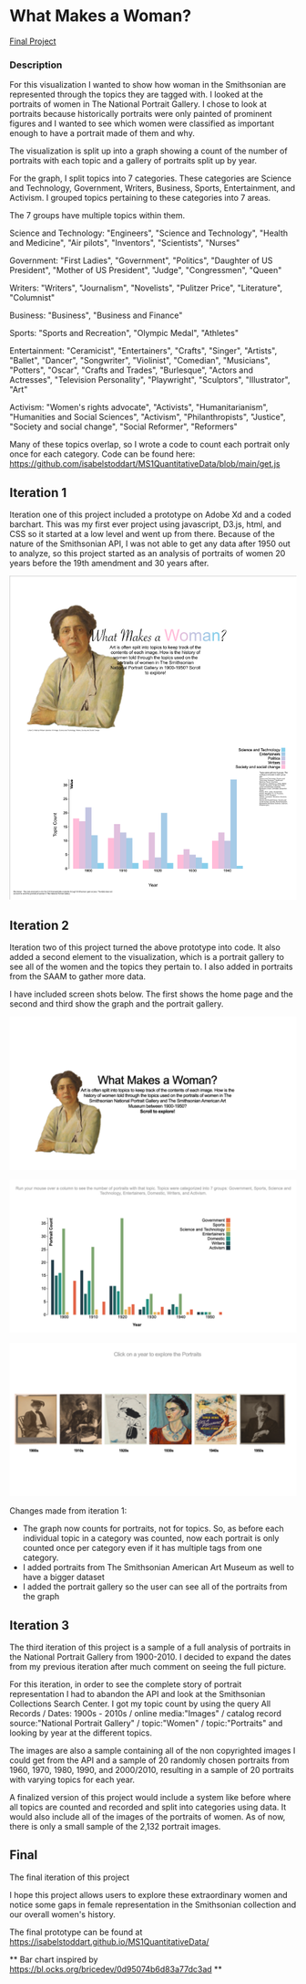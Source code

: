 # What Makes a Woman?

[Final Project](https://isabelstoddart.github.io/MS1QuantitativeData/)

### Description
For this visualization I wanted to show how woman in the Smithsonian are represented through the topics they are tagged with. I looked at the portraits of women in The National Portrait Gallery. I chose to look at portraits because historically portraits were only painted of prominent figures and I wanted to see which women were classified as important enough to have a portrait made of them and why.

The visualization is split up into a graph showing a count of the number of portraits with each topic and a gallery of portraits split up by year.

For the graph, I split topics into 7 categories. These categories are Science and Technology, Government, Writers, Business, Sports, Entertainment, and Activism. I grouped topics pertaining to these categories into 7 areas. 

The 7 groups have multiple topics within them.

Science and Technology: "Engineers", "Science and Technology", "Health and Medicine", "Air pilots", "Inventors", "Scientists", "Nurses"

Government: "First Ladies", "Government", "Politics", "Daughter of US President", "Mother of US President", "Judge", "Congressmen", "Queen"

Writers: "Writers", "Journalism", "Novelists", "Pulitzer Price", "Literature", "Columnist"

Business: "Business", "Business and Finance"

Sports: "Sports and Recreation", "Olympic Medal", "Athletes"

Entertainment: "Ceramicist", "Entertainers", "Crafts", "Singer", "Artists", "Ballet", "Dancer", "Songwriter", "Violinist", "Comedian", "Musicians", "Potters", "Oscar", "Crafts and Trades", "Burlesque", "Actors and Actresses", "Television Personality", "Playwright", "Sculptors", "Illustrator", "Art"

Activism: "Women's rights advocate", "Activists", "Humanitarianism", "Humanities and Social Sciences", "Activism", "Philanthropists", "Justice", "Society and social change", "Social Reformer", "Reformers"

Many of these topics overlap, so I wrote a code to count each portrait only once for each category. Code can be found here: https://github.com/isabelstoddart/MS1QuantitativeData/blob/main/get.js

## Iteration 1
Iteration one of this project included a prototype on Adobe Xd and a coded barchart. This was my first ever project using javascript, D3.js, html, and CSS so it started at a low level and went up from there. Because of the nature of the Smithsonian API, I was not able to get any data after 1950 out to analyze, so this project started as an analysis of portraits of women 20 years before the 19th amendment and 30 years after. 

![](HighFidelityPrototype.png)

## Iteration 2
Iteration two of this project turned the above prototype into code. It also added a second element to the visualization, which is a portrait gallery to see all of the women and the topics they pertain to. I also added in portraits from the SAAM to gather more data. 

I have included screen shots below. The first shows the home page and the second and third show the graph and the portrait gallery.

![](QuantImage1.png)

![](QuantImage2.png)

![](QuantImage3.png)

Changes made from iteration 1:
* The graph now counts for portraits, not for topics. So, as before each individual topic in a category was counted, now each portrait is only counted once per category even if it has multiple tags from one category.
* I added portraits from The Smithsonian American Art Museum as well to have a bigger dataset
* I added the portrait gallery so the user can see all of the portraits from the graph

## Iteration 3
The third iteration of this project is a sample of a full analysis of portraits in the National Portrait Gallery from 1900-2010. I decided to expand the dates from my previous iteration after much comment on seeing the full picture.

For this iteration, in order to see the complete story of portrait representation I had to abandon the API and look at the Smithsonian Collections Search Center. I got my topic count by using the query All Records / Dates: 1900s - 2010s / online media:"Images" / catalog record source:"National Portrait Gallery" / topic:"Women" / topic:"Portraits" and looking by year at the different topics.

The images are also a sample containing all of the non copyrighted images I could get from the API and a sample of 20 randomly chosen portraits from 1960, 1970, 1980, 1990, and 2000/2010, resulting in a sample of 20 portraits with varying topics for each year.

A finalized version of this project would include a system like before where all topics are counted and recorded and split into categories using data. It would also include all of the images of the portraits of women. As of now, there is only a small sample of the 2,132 portrait images.

## Final
The final iteration of this project 

I hope this project allows users to explore these extraordinary women and notice some gaps in female representation in the Smithsonian collection and our overall women's history.

The final prototype can be found at https://isabelstoddart.github.io/MS1QuantitativeData/

** Bar chart inspired by https://bl.ocks.org/bricedev/0d95074b6d83a77dc3ad **
